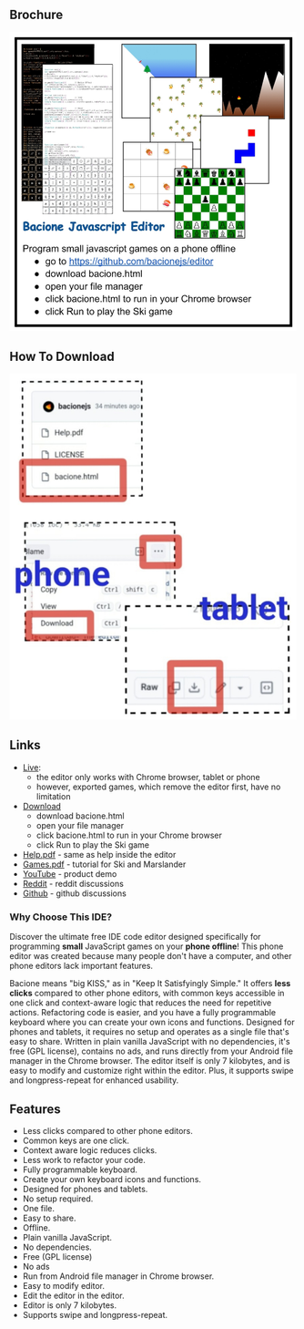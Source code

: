 ## Brochure

[![Info](README.JPG)](bacione.html)

## How To Download
[![How To Download](README2.JPG)](bacione.html)

## Links
- [Live](https://bacionejs.github.io/editor):
  - the editor only works with Chrome browser, tablet or phone
  - however, exported games, which remove the editor first, have no limitation
- [Download](#How-To-Download)
  - download bacione.html
  - open your file manager
  - click bacione.html to run in your Chrome browser
  - click Run to play the Ski game
- [Help.pdf](Help.pdf) - same as help inside the editor
- [Games.pdf](Games.pdf) - tutorial for Ski and Marslander
- [YouTube](http://www.youtube.com/@bacionejs) - product demo
- [Reddit](https://www.reddit.com/r/bacionejs) - reddit discussions
- [Github](https://github.com/bacionejs/editor/discussions) - github discussions

### Why Choose This IDE?

Discover the ultimate free IDE code editor designed specifically for programming **small** JavaScript games on your **phone offline**! This phone editor was created because many people don't have a computer, and other phone editors lack important features. 

Bacione means "big KISS," as in "Keep It Satisfyingly Simple." It offers **less clicks** compared to other phone editors, with common keys accessible in one click and context-aware logic that reduces the need for repetitive actions. Refactoring code is easier, and you have a fully programmable keyboard where you can create your own icons and functions. Designed for phones and tablets, it requires no setup and operates as a single file that's easy to share. Written in plain vanilla JavaScript with no dependencies, it's free (GPL license), contains no ads, and runs directly from your Android file manager in the Chrome browser. The editor itself is only 7 kilobytes, and is easy to modify and customize right within the editor. Plus, it supports swipe and longpress-repeat for enhanced usability.


## Features

- Less clicks compared to other phone editors.
- Common keys are one click.
- Context aware logic reduces clicks.
- Less work to refactor your code.
- Fully programmable keyboard.
- Create your own keyboard icons and functions.
- Designed for phones and tablets.
- No setup required.
- One file.
- Easy to share.
- Offline.
- Plain vanilla JavaScript.
- No dependencies.
- Free (GPL license)
- No ads
- Run from Android file manager in Chrome browser.
- Easy to modify editor.
- Edit the editor in the editor.
- Editor is only 7 kilobytes.
- Supports swipe and longpress-repeat.



